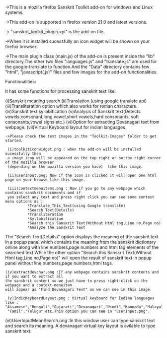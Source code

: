 ->This is a mozilla firefox Sanskrit Toolkit add-on for windows and Linux systems.

->This add-on is supported in firefox version 21.0 and latest versions.

-> "sanskrit_toolkit_plugin.xpi" is the add-on file.

->When it is installed sucessfully an icon widget will be shown on your firefox browser.

->The main plugin class (main.js) of the add-on is present inside the "lib" directory.The other two files "languages.js" and "translate.js" are used for the google-translate to function.And the "Data" directory contains few "html", "javascript(.js)" files and few images for the add-on functionalities.

  
  Functionalities:

 It has some functions for processing sanskrit text like:

  (i)Sanskrit meaning search
  (ii)Translation (using google translate api)
  (iii)Transliteration option which also works for roman characters.
  (iv)Sanskrit text syllabification
  (v)Analysis of Sanskrit text(Detects vowels,consonant,long vowel,short vowels,hard consonants,
  soft consonants,vowel signs etc.)
  (vi)Option for extracting Devanagari text from webpage.
  (vii)Virtual Keyboard layout for indian languages.
  
  
    ->Please check the test images in the "Toolkit-Images" folder to get started.
    
     (i)toolkiticonwidget.png : when the add-on will be installed sucessfully then 
     a image icon will be appeared on the top right or bottom right corner of the mozilla browser
     (depending on the mozilla version you have)  like this image.
     
     (ii)userInput.png: Now if the icon is clicked it will open one html page on your browse like this image.
                       
     (iii)contextmenuitems.png : Now if you go to any webpage which contains sanskrit documents and if 
     you select any text and press right click you can see some context menu options as :
              *Translate_This_Text(using Google translate)
              *Search Text(Details)
              *Transliteration
              *Syllabification
              *Search this Sanskrit Text(Without Html tag,Line no,Page no)
              *Analyze the Sanskrit Text
          
  The "Search Text(Details)" option displays the meaning of the sanskrit text in a popup panel 
  which contains  the meaning from the sanskrit dictionary online along with line numbers,page numbers and html 
  tag elements of the searched text.While the other option "Search this Sanskrit Text(Without Html tag,Line no,Page no)"
  will open the result of sanskrit text in popup panel without line numbers,page numbers,html tags. 
       
    (iv)extractdevchar.png :If any webpage contains sanskrit contents and if you want to extract all 
    the sanskrit content so we just have to press right-click on the webpage and a context-menuitem 
    will appear as "Find Devanagari Text" as we can see in this image.
    
     (v)IndicKeyboardLayout.png : Virtual keyboard for Indian languages like :                                                 "Assamese","Bengali","Gujarati","Devanagari","Hindi","Kannada","Malayalam","Punjabi",
     "Tamil","Telugu" etc.This option you can see in "userInput.png".
     
   (vi)UserInputMeanSearch.png :In this window user can type sanskrit text and search 
     its meaning. A devanagari virtual key layout is avilable to type sanskrit text.
              
              
              
              
              
              
              
              
              
              
              
              
              
              
              
              
              
              
              
              
              
              
              
              
              
              
              
              
              
              
              
              
              
              
              
              
              
              
              
              
